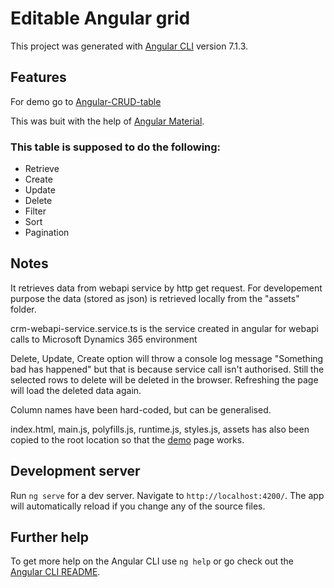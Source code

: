 # Editable Angular grid

This project was generated with [Angular CLI](https://github.com/angular/angular-cli) version 7.1.3.

## Features
For demo go to [Angular-CRUD-table](https://ginow.github.io/Angular-CRUD-table/)

This was buit with the help of [Angular Material](https://material.angular.io/).

### This table is supposed to do the following:
* Retrieve
* Create 
* Update
* Delete
* Filter
* Sort
* Pagination

## Notes
It retrieves data from webapi service by http get request. For developement purpose the data (stored as json) is retrieved locally from the "assets" folder. 

crm-webapi-service.service.ts is the service created in angular for webapi calls to Microsoft Dynamics 365 environment

Delete, Update, Create option will throw a console log message "Something bad has happened" but that is because service call isn't authorised. Still the selected rows to delete will be deleted in the browser. Refreshing the page will load the deleted data again.

Column names have been hard-coded, but can be generalised.

index.html, main.js, polyfills.js, runtime.js, styles.js, assets has also been copied to the root location so that the [demo](https://ginow.github.io/Angular-CRUD-table/)
 page works.

## Development server

Run `ng serve` for a dev server. Navigate to `http://localhost:4200/`. The app will automatically reload if you change any of the source files.

## Further help

To get more help on the Angular CLI use `ng help` or go check out the [Angular CLI README](https://github.com/angular/angular-cli/blob/master/README.md).
